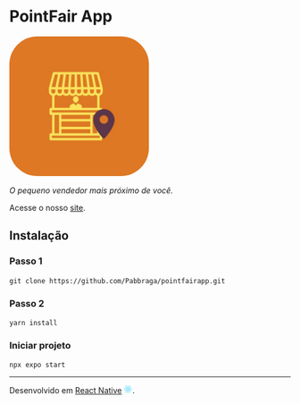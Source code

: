 # PointFair App

<img 
width="250px"
src="./assets/icon.png"
style="display: inline-block; margin: 0 auto; max-width: 250px; border-radius: 50px">

*O pequeno vendedor mais próximo de você.*

Acesse o nosso [site](https://pointfair.netlify.app).

## Instalação

### Passo 1
```
git clone https://github.com/Pabbraga/pointfairapp.git
```

### Passo 2
```
yarn install
```

### Iniciar projeto
```
npx expo start
```

___

Desenvolvido em [React Native](https://reactnative.dev) <img height="15" src="https://raw.githubusercontent.com/devicons/devicon/master/icons/react/react-original.svg">.
